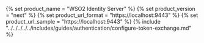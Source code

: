 {% set product_name = "WSO2 Identity Server" %}
{% set product_version = "next" %}
{% set product_url_format = "https://localhost:9443" %}
{% set product_url_sample = "https://localhost:9443" %}
{% include "../../../../../includes/guides/authentication/configure-token-exchange.md" %}